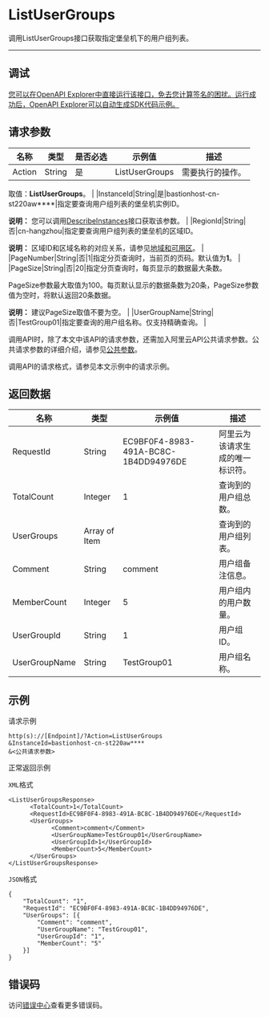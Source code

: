 # ListUserGroups

调用ListUserGroups接口获取指定堡垒机下的用户组列表。

****

## 调试

[您可以在OpenAPI Explorer中直接运行该接口，免去您计算签名的困扰。运行成功后，OpenAPI Explorer可以自动生成SDK代码示例。](https://api.aliyun.com/#product=Yundun-bastionhost&api=ListUserGroups&type=RPC&version=2019-12-09)

## 请求参数

|名称|类型|是否必选|示例值|描述|
|--|--|----|---|--|
|Action|String|是|ListUserGroups|需要执行的操作。

 取值：**ListUserGroups**。 |
|InstanceId|String|是|bastionhost-cn-st220aw\*\*\*\*|指定要查询用户组列表的堡垒机实例ID。

 **说明：** 您可以调用[DescribeInstances](~~153281~~)接口获取该参数。 |
|RegionId|String|否|cn-hangzhou|指定要查询用户组列表的堡垒机的区域ID。

 **说明：** 区域ID和区域名称的对应关系，请参见[地域和可用区](~~40654~~)。 |
|PageNumber|String|否|1|指定分页查询时，当前页的页码。默认值为**1**。 |
|PageSize|String|否|20|指定分页查询时，每页显示的数据最大条数。

 PageSize参数最大取值为100。每页默认显示的数据条数为20条，PageSize参数值为空时，将默认返回20条数据。

 **说明：** 建议PageSize取值不要为空。 |
|UserGroupName|String|否|TestGroup01|指定要查询的用户组名称。仅支持精确查询。 |

调用API时，除了本文中该API的请求参数，还需加入阿里云API公共请求参数。公共请求参数的详细介绍，请参见[公共参数](~~148139~~)。

调用API的请求格式，请参见本文示例中的请求示例。

## 返回数据

|名称|类型|示例值|描述|
|--|--|---|--|
|RequestId|String|EC9BF0F4-8983-491A-BC8C-1B4DD94976DE|阿里云为该请求生成的唯一标识符。 |
|TotalCount|Integer|1|查询到的用户组总数。 |
|UserGroups|Array of Item| |查询到的用户组列表。 |
|Comment|String|comment|用户组备注信息。 |
|MemberCount|Integer|5|用户组内的用户数量。 |
|UserGroupId|String|1|用户组ID。 |
|UserGroupName|String|TestGroup01|用户组名称。 |

## 示例

请求示例

```
http(s)://[Endpoint]/?Action=ListUserGroups
&InstanceId=bastionhost-cn-st220aw****
&<公共请求参数>
```

正常返回示例

`XML`格式

```
<ListUserGroupsResponse>
      <TotalCount>1</TotalCount>
      <RequestId>EC9BF0F4-8983-491A-BC8C-1B4DD94976DE</RequestId>
      <UserGroups>
            <Comment>comment</Comment>
            <UserGroupName>TestGroup01</UserGroupName>
            <UserGroupId>1</UserGroupId>
            <MemberCount>5</MemberCount>
      </UserGroups>
</ListUserGroupsResponse>
```

`JSON`格式

```
{
	"TotalCount": "1",
	"RequestId": "EC9BF0F4-8983-491A-BC8C-1B4DD94976DE",
	"UserGroups": [{
		"Comment": "comment",
		"UserGroupName": "TestGroup01",
		"UserGroupId": "1",
		"MemberCount": "5"
	}]
}
```

## 错误码

访问[错误中心](https://error-center.aliyun.com/status/product/Yundun-bastionhost)查看更多错误码。

